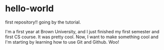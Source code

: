 # hello-world
first repository!! going by the tutorial.

I'm a first year at Brown University, and I just finished my first semester and first CS course. It was pretty cool. Now, I want to make 
something cool and I'm starting by learning how to use Git and Github. Woo!
